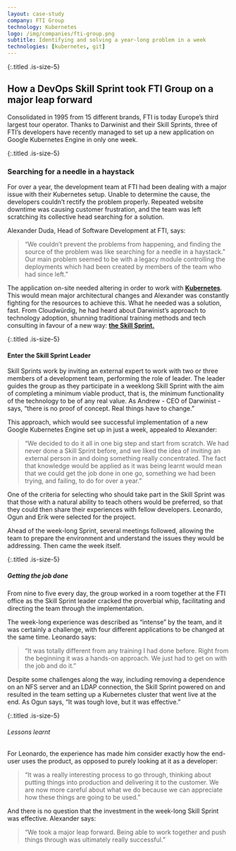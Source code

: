 ```yaml
---
layout: case-study
company: FTI Group
technology: Kubernetes
logo: /img/companies/fti-group.png
subtitle: Identifying and solving a year-long problem in a week
technologies: [kubernetes, git]
---
```


{:.titled .is-size-5}
## How a DevOps Skill Sprint took FTI Group on a major leap forward

Consolidated in 1995 from 15 different brands, FTI is today Europe’s third largest tour operator. Thanks to Darwinist and their Skill Sprints, three of FTI’s developers have recently managed to set up a new application on Google Kubernetes Engine in only one week. 

{:.titled .is-size-5}
### Searching for a needle in a haystack

For over a year, the development team at FTI had been dealing with a major issue with their Kubernetes setup. Unable to determine the cause, the developers couldn’t rectify the problem properly. Repeated website downtime was causing customer frustration, and the team was left scratching its collective head searching for a solution.

Alexander Duda, Head of Software Development at FTI, says: 

>“We couldn’t prevent the problems from happening, and finding the source of the problem was like searching for a needle in a haystack.” Our main problem seemed to be with a legacy module controlling the deployments which had been created by members of the team who had since left.”

The application on-site needed altering in order to work with [**Kubernetes**](/technology/kubernetes/). This would mean major architectural changes and Alexander was constantly fighting for the resources to achieve this. What he needed was a solution, fast. From Cloudwürdig, he had heard about Darwinist’s approach to technology adoption, shunning traditional training methods and tech consulting in favour of a new way: [**the Skill Sprint.**](/product/skill-sprint)

{:.titled .is-size-5}
#### Enter the Skill Sprint Leader

Skill Sprints work by inviting an external expert to work with two or three members of a development team, performing the role of leader. The leader guides the group as they participate in a weeklong Skill Sprint with the aim of completing a minimum viable product, that is, the minimum functionality of the technology to be of any real value. As Andrew - CEO of Darwinist - says, “there is no proof of concept. Real things have to change.”

This approach, which would see successful implementation of a new Google Kubernetes Engine set up in just a week, appealed to Alexander: 

>“We decided to do it all in one big step and start from scratch. We had never done a Skill Sprint before, and we liked the idea of inviting an external person in and doing something really concentrated. The fact that knowledge would be applied as it was being learnt would mean that we could get the job done in one go, something we had been trying, and failing, to do for over a year.”

One of the criteria for selecting who should take part in the Skill Sprint was that those with a natural ability to teach others would be preferred, so that they could then share their experiences with fellow developers. Leonardo, Ogun and Erik were selected for the project.  

Ahead of the week-long Sprint, several meetings followed, allowing the team to prepare the environment and understand the issues they would be addressing. Then came the week itself. 

{:.titled .is-size-5}
##### Getting the job done

From nine to five every day, the group worked in a room together at the FTI office as the Skill Sprint leader cracked the proverbial whip, facilitating and directing the team through the implementation. 

The week-long experience was described as “intense” by the team, and it was certainly a challenge, with four different applications to be changed at the same time. Leonardo says: 

>“It was totally different from any training I had done before. Right from the beginning it was a hands-on approach. We just had to get on with the job and do it.”

Despite some challenges along the way, including removing a dependence on an NFS server and an LDAP connection, the Skill Sprint powered on and resulted in the team setting up a Kubernetes cluster that went live at the end. As Ogun says, “It was tough love, but it was effective.”

{:.titled .is-size-5}
###### Lessons learnt

For Leonardo, the experience has made him consider exactly how the end-user uses the product, as opposed to purely looking at it as a developer: 

>“It was a really interesting process to go through, thinking about putting things into production and delivering it to the customer. We are now more careful about what we do because we can appreciate how these things are going to be used.”

And there is no question that the investment in the week-long Skill Sprint was effective. Alexander says: 

>“We took a major leap forward. Being able to work together and push things through was ultimately really successful.”